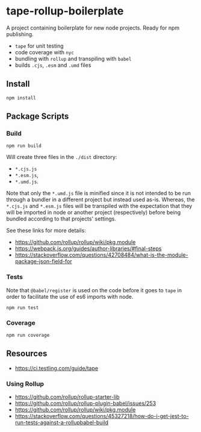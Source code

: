# tape-rollup-boilerplate 

A project containing boilerplate for new node projects. Ready for npm publishing.
 
* `tape` for unit testing 
* code coverage with `nyc` 
* bundling with `rollup` and transpiling with `babel`
* builds `.cjs`, `.esm` and `.umd` files

## Install

```
npm install
```

## Package Scripts

### Build

```
npm run build
```

Will create three files in the `./dist` directory:

* `*.cjs.js`
* `*.esm.js`, 
* `*.umd.js`. 

Note that only the `*.umd.js` file is minified since it is not intended to be run through a bundler in a different project but instead used as-is. Whereas, the `*.cjs.js` and `*.esm.js` files will be transpiled with the expectation that they will be imported in node or another project (respectively) before being bundled according to that projects' settings.

See these links for more details:

* <https://github.com/rollup/rollup/wiki/pkg.module>
* <https://webpack.js.org/guides/author-libraries/#final-steps>
* <https://stackoverflow.com/questions/42708484/what-is-the-module-package-json-field-for>

### Tests

Note that `@babel/register` is used on the code before it goes to `tape` in order to facilitate the use of es6 imports with node.

```
npm run test
```

### Coverage

```
npm run coverage
```

## Resources

* <https://ci.testling.com/guide/tape>

### Using Rollup

* <https://github.com/rollup/rollup-starter-lib>
* <https://github.com/rollup/rollup-plugin-babel/issues/253>
* <https://github.com/rollup/rollup/wiki/pkg.module>
* <https://stackoverflow.com/questions/45327218/how-do-i-get-jest-to-run-tests-against-a-rollupbabel-build>
